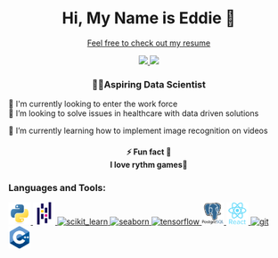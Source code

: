 <h1 align='center'>Hi, My Name is Eddie 👋</h1>

<!--
**Zxhjlk/Zxhjlk** is a ✨ _special_ ✨ repository because its `README.md` (this file) appears on your GitHub profile.

Here are some ideas to get you started:

- 🔭 I’m currently working on ...
- 🌱 I’m currently learning ...
- 👯 I’m looking to collaborate on ...
- 🤔 I’m looking for help with ...
- 💬 Ask me about ...
- 📫 How to reach me: ...
- 😄 Pronouns: ...
- ⚡ Fun fact: ...
-->
<p align='center'><a href='Resume.pdf'>Feel free to check out my resume</a></p>

<p align='center'>
    <a href=https://github.com/Zxhjlk><img src=https://img.shields.io/badge/github-%23121011.svg?style=for-the-badge&logo=github&logoColor=white/> </a>
    <a href=www.linkedin.com/in/poone3282><img src=https://img.shields.io/badge/linkedin-%230077B5.svg?style=for-the-badge&logo=linkedin&logoColor=white/></a>
</p>


<h3 align="center">👨‍💻Aspiring Data Scientist</h3>

🔭 I'm currently looking to enter the work force   
👯 I’m looking to solve issues in healthcare with data driven solutions

🌱 I’m currently learning how to implement image recognition on videos


<h4 align='center'>⚡ Fun fact 🌟<br/>I love rythm games🥁 </h4> 

<h3 align="left">Languages and Tools:</h3>
<p align="left"> 
<a href="https://www.python.org" target="_blank" rel="noreferrer"> <img src="https://raw.githubusercontent.com/devicons/devicon/master/icons/python/python-original.svg" alt="python" width="40" height="40"/> </a> 
<a href="https://pandas.pydata.org/" target="_blank" rel="noreferrer"> <img src="https://raw.githubusercontent.com/devicons/devicon/2ae2a900d2f041da66e950e4d48052658d850630/icons/pandas/pandas-original.svg" alt="pandas" width="40" height="40"/> </a> 
<a href="https://scikit-learn.org/" target="_blank" rel="noreferrer"> <img src="https://upload.wikimedia.org/wikipedia/commons/0/05/Scikit_learn_logo_small.svg" alt="scikit_learn" width="40" height="40"/> </a> 
<a href="https://seaborn.pydata.org/" target="_blank" rel="noreferrer"> <img src="https://seaborn.pydata.org/_images/logo-mark-lightbg.svg" alt="seaborn" width="40" height="40"/> </a> 
<a href="https://www.tensorflow.org" target="_blank" rel="noreferrer"> <img src="https://www.vectorlogo.zone/logos/tensorflow/tensorflow-icon.svg" alt="tensorflow" width="40" height="40"/> </a> 
<a href="https://www.postgresql.org" target="_blank" rel="noreferrer"> <img src="https://raw.githubusercontent.com/devicons/devicon/master/icons/postgresql/postgresql-original-wordmark.svg" alt="postgresql" width="40" height="40"/> <a> 
<a href="https://reactjs.org/" target="_blank" rel="noreferrer"> <img src="https://raw.githubusercontent.com/devicons/devicon/master/icons/react/react-original-wordmark.svg" alt="react" width="40" height="40"/> </a> 
<a href="https://git-scm.com/" target="_blank" rel="noreferrer"> <img src="https://www.vectorlogo.zone/logos/git-scm/git-scm-icon.svg" alt="git" width="40" height="40"/> </a>
<a href="https://www.w3schools.com/cpp/" target="_blank" rel="noreferrer"> <img src="https://raw.githubusercontent.com/devicons/devicon/master/icons/cplusplus/cplusplus-original.svg" alt="cplusplus" width="40" height="40"/> </a></p>


<!-- Links and Images -->
[github-im]: https://img.shields.io/badge/github-%23121011.svg?style=for-the-badge&logo=github&logoColor=white
[github-link]: https://github.com/Zxhjlk

[linkedin-im]: https://img.shields.io/badge/linkedin-%230077B5.svg?style=for-the-badge&logo=linkedin&logoColor=white
[linkedin-link]: www.linkedin.com/in/poone3282

